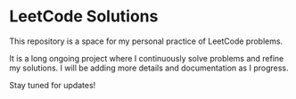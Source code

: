 # LeetCode Solutions

This repository is a space for my personal practice of LeetCode problems. 

It is a long ongoing project where I continuously solve problems and refine my solutions. I will be adding more details and documentation as I progress.

Stay tuned for updates!
